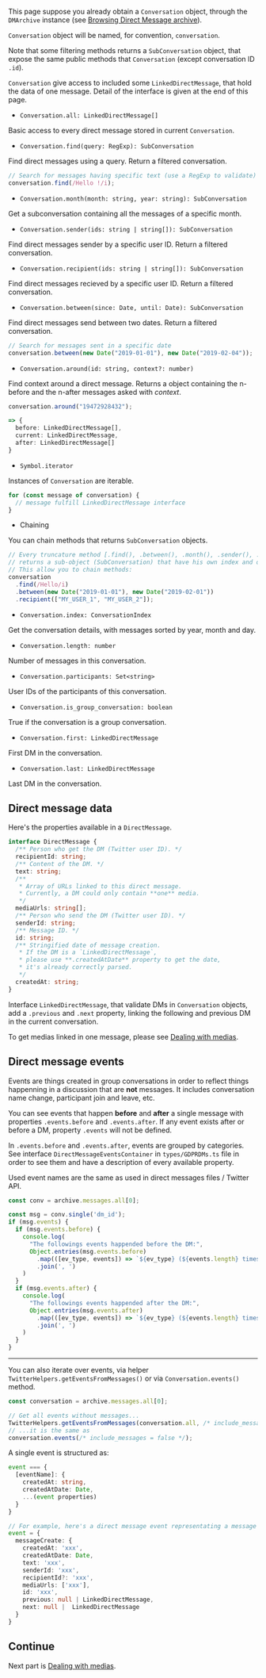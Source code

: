 This page suppose you already obtain a `Conversation` object, through the `DMArchive` instance (see [Browsing Direct Message archive](./Browsing-Direct-Message-archive-(conversations))).

`Conversation` object will be named, for convention, `conversation`.

Note that some filtering methods returns a `SubConversation` object, that expose the same public methods that `Conversation` (except conversation ID `.id`).

`Conversation` give access to included some `LinkedDirectMessage`, that hold the data of one message.
Detail of the interface is given at the end of this page.

- `Conversation.all: LinkedDirectMessage[]`

Basic access to every direct message stored in current `Conversation`.

- `Conversation.find(query: RegExp): SubConversation`

Find direct messages using a query. Return a filtered conversation.

```ts
// Search for messages having specific text (use a RegExp to validate)
conversation.find(/Hello !/i);
```

- `Conversation.month(month: string, year: string): SubConversation`

Get a subconversation containing all the messages of a specific month.

- `Conversation.sender(ids: string | string[]): SubConversation`

Find direct messages sender by a specific user ID. Return a filtered conversation.

- `Conversation.recipient(ids: string | string[]): SubConversation`

Find direct messages recieved by a specific user ID. Return a filtered conversation.

- `Conversation.between(since: Date, until: Date): SubConversation`

Find direct messages send between two dates. Return a filtered conversation.

```ts
// Search for messages sent in a specific date
conversation.between(new Date("2019-01-01"), new Date("2019-02-04"));
```

- `Conversation.around(id: string, context?: number)`

Find context around a direct message. Returns a object containing the n-before and the n-after messages asked with *context*.

```ts
conversation.around("19472928432");

=> {
  before: LinkedDirectMessage[],
  current: LinkedDirectMessage,
  after: LinkedDirectMessage[]
}
```

- `Symbol.iterator`

Instances of `Conversation` are iterable.

```ts
for (const message of conversation) {
  // message fulfill LinkedDirectMessage interface
}
```

- Chaining

You can chain methods that returns `SubConversation` objects.

```ts
// Every truncature method [.find(), .between(), .month(), .sender(), .recipient()]
// returns a sub-object (SubConversation) that have his own index and own methods.
// This allow you to chain methods:
conversation
  .find(/Hello/i)
  .between(new Date("2019-01-01"), new Date("2019-02-01"))
  .recipient(["MY_USER_1", "MY_USER_2"]);
```

- `Conversation.index: ConversationIndex`

Get the conversation details, with messages sorted by year, month and day.

- `Conversation.length: number`

Number of messages in this conversation.

- `Conversation.participants: Set<string>`

User IDs of the participants of this conversation.

- `Conversation.is_group_conversation: boolean`

True if the conversation is a group conversation.

- `Conversation.first: LinkedDirectMessage`

First DM in the conversation.

- `Conversation.last: LinkedDirectMessage`

Last DM in the conversation.


## Direct message data

Here's the properties available in a `DirectMessage`.
```ts
interface DirectMessage {
  /** Person who get the DM (Twitter user ID). */
  recipientId: string;
  /** Content of the DM. */
  text: string;
  /** 
   * Array of URLs linked to this direct message. 
   * Currently, a DM could only contain **one** media. 
   */
  mediaUrls: string[];
  /** Person who send the DM (Twitter user ID). */
  senderId: string;
  /** Message ID. */
  id: string;
  /** Stringified date of message creation. 
   * If the DM is a `LinkedDirectMessage`, 
   * please use **.createdAtDate** property to get the date,
   * it's already correctly parsed. 
   */
  createdAt: string;
}
```

Interface `LinkedDirectMessage`, that validate DMs in `Conversation` objects, add a `.previous` and `.next` property, linking the following and previous DM in the current conversation.

To get medias linked in one message, please see [Dealing with medias](./Dealing-with-medias).

## Direct message events

Events are things created in group conversations in order to reflect things happenning in a discussion that are **not** messages.
It includes conversation name change, participant join and leave, etc.

You can see events that happen **before** and **after** a single message with properties `.events.before` and `.events.after`.
If any event exists after or before a DM, property `.events` will not be defined.

In `.events.before` and `.events.after`, events are grouped by categories.
See interface `DirectMessageEventsContainer` in `types/GDPRDMs.ts` file in order to see them and have a description of every available property.

Used event names are the same as used in direct messages files / Twitter API.

```ts
const conv = archive.messages.all[0];

const msg = conv.single('dm_id');
if (msg.events) {
  if (msg.events.before) {
    console.log(
      "The followings events happended before the DM:", 
      Object.entries(msg.events.before)
        .map(([ev_type, events]) => `${ev_type} (${events.length} times)`)
        .join(', ')
    )
  }
  if (msg.events.after) {
    console.log(
      "The followings events happended after the DM:", 
      Object.entries(msg.events.after)
        .map(([ev_type, events]) => `${ev_type} (${events.length} times)`)
        .join(', ')
    )
  }
}
```

---

You can also iterate over events, via helper `TwitterHelpers.getEventsFromMessages()` or via `Conversation.events()` method.

```ts
const conversation = archive.messages.all[0];

// Get all events without messages...
TwitterHelpers.getEventsFromMessages(conversation.all, /* include_messages = false */);
// ...it is the same as
conversation.events(/* include_messages = false */);
```

A single event is structured as:
```ts
event === {
  [eventName]: {
    createdAt: string, 
    createdAtDate: Date,
    ...(event properties)
  }
}

// For example, here's a direct message event representating a message
event = {
  messageCreate: {
    createdAt: 'xxx',
    createdAtDate: Date,
    text: 'xxx',
    senderId: 'xxx',
    recipientId?: 'xxx',
    mediaUrls: ['xxx'],
    id: 'xxx',
    previous: null | LinkedDirectMessage,
    next: null |  LinkedDirectMessage
  }
}
```


## Continue

Next part is [Dealing with medias](./Dealing-with-medias).

